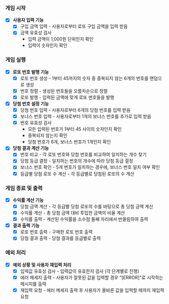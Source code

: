 ### 게임 시작
- [x]  **사용자 입력 기능**
    - [x]  구입 금액 입력 - 사용자로부터 로또 구입 금액을 입력 받음
    - [x]  금액 유효성 검사
        - 입력 금액이 1,000원 단위인지 확인
        - 입력이 숫자인지 확인

### 게임 실행
- [x]  **로또 번호 발행 기능**
    - [x]  로또 번호 생성 - 1부터 45까지의 숫자 중 중복되지 않는 6개의 번호를 랜덤으로 생성
    - [x]  번호 정렬 - 생성된 번호들을 오름차순으로 정렬
    - [x]  로또 발행 - 입력된 금액에 맞게 로또 번호들을 발행
- [x]  **당첨 번호 설정 기능**
    - [x]  당첨 번호 입력 - 사용자로부터 6개의 당첨 번호를 입력 받음
    - [x]  보너스 번호 입력 - 사용자로부터 1개의 보너스 번호를 추가로 입력 받음
    - [x]  번호 유효성 검사
        - 모든 입력된 번호가 1부터 45 사이의 숫자인지 확인
        - 중복되지 않는지 확인
        - 당첨 번호가 6개, 보너스 번호가 1개인지 확인
- [x]  **당첨 결과 계산 기능**
    - [x]  번호 비교 - 각 로또 번호와 당첨 번호를 비교하여 일치하는 개수 찾기
    - [x]  당첨 등급 결정 - 일치하는 번호의 개수에 따라 당첨 등급 결정
    - [x]  보너스 번호 확인 - 5개 번호가 일치하는 경우에, 보너스 번호 일치 여부 확인
    - [x]  등급별 당첨 로또 수 계산 - 각 등급별로 당첨된 로또의 수 계산

### 게임 종료 및 출력
- [x]  **수익률 계산 기능**
    - [x]  당첨 금액 계산 - 각 등급별 당첨 로또의 수를 바탕으로 총 당첨 금액 계산
    - [x]  수익률 계산 - 총 당첨 금액 대비 투입한 금액의 비율 계산
    - [x]  수익률 출력 - 계산된 수익률을 소수점 둘째 자리에서 반올림하여 출력
- [x]  **결과 출력 기능**
    - [x]  로또 번호 출력 - 구매한 로또 번호 출력
    - [x]  당첨 결과 출력 - 당첨 결과를 등급별로 출력

### 예외 처리
- [x]  **예외 상황 및 사용자 재입력 처리**
    - [x]  입력값 유효성 검사 - 입력값이 유효한지 검사 (각 단계별로 진행)
    - [x]  에러 메세지 출력 - 사용자가 잘못된 값을 입력할 경우 "[ERROR]"로 시작하는 메시지를 출력
    - [x]  재입력 요청 - 에러 메세지 출력 후 사용자가 올바른 값을 입력할 때까지 재입력 요청